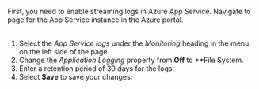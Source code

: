 First, you need to enable streaming logs in Azure App Service. Navigate to page for the App Service instance in the Azure portal.<br>
<br>
1. Select the *App Service logs* under the *Monitoring* heading in the menu on the left side of the page.
1. Change the *Application Logging* property from **Off** to **File System.
1. Enter a retention period of 30 days for the logs.
1. Select **Save** to save your changes.